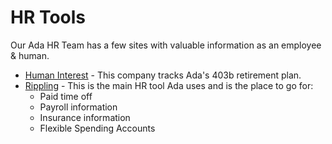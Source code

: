 # HR Tools

Our Ada HR Team has a few sites with valuable information as an employee & human.  

- [Human Interest](https://app.humaninterest.com/) - This company tracks Ada's 403b retirement plan.
- [Rippling](https://app.rippling.com/) - This is the main HR tool Ada uses and is the place to go for:
    - Paid time off
    - Payroll information
    - Insurance information
    - Flexible Spending Accounts
